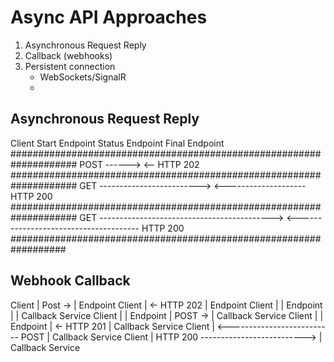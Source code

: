 # Async API Approaches

1. Asynchronous Request Reply
2. Callback (webhooks)
3. Persistent connection
   * WebSockets/SignalR
   * 
## Asynchronous Request Reply
Client            Start Endpoint    Status Endpoint   Final Endpoint 
#################################################################### 
      POST ------>
      <-- HTTP 202
#################################################################### 
      GET -------------------------> 
      <-------------------- HTTP 200 
####################################################################
      GET ------------------------------------------->
      <-------------------------------------- HTTP 200
  ##################################################################

## Webhook Callback

Client | Post ->     | Endpoint
Client | <- HTTP 202 | Endpoint
Client |             | Endpoint |             | Callback Service 
Client |             | Endpoint | POST ->     | Callback Service 
Client |             | Endpoint | <- HTTP 201 | Callback Service 
Client | <-------------------------- POST     | Callback Service
Client | HTTP 200 --------------------------> | Callback Service
